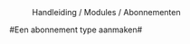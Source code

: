 <properties>
	<page>
		<title>Abonnementen</title>
	</page>
	<menu>
		<position>Handleiding / Modules / Abonnementen</position>
		<title>Abonnement type aanmaken</title>
	</menu>
</properties>

#Een abonnement type aanmaken#
<description>
